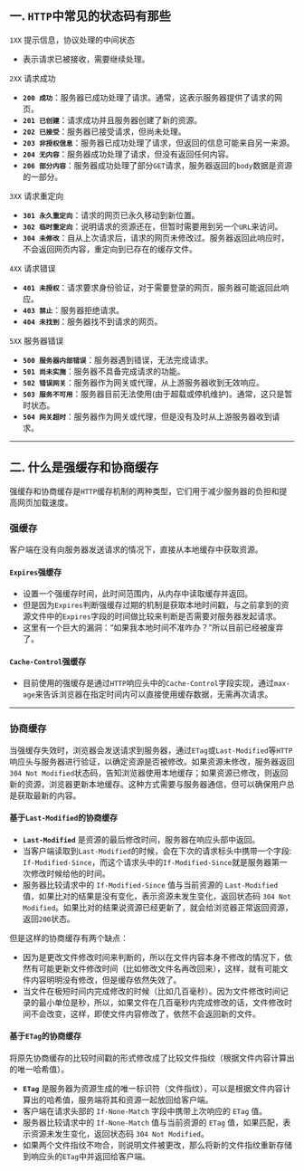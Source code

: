 ## 一. `HTTP`中常见的状态码有那些

`1XX` 提示信息，协议处理的中间状态
- 表示请求已被接收，需要继续处理。

`2XX` 请求成功
- **`200 成功`**：服务器已成功处理了请求。通常，这表示服务器提供了请求的网页。
- **`201 已创建`**：请求成功并且服务器创建了新的资源。
- **`202 已接受`**：服务器已接受请求，但尚未处理。
- **`203 非授权信息`**：服务器已成功处理了请求，但返回的信息可能来自另一来源。
- **`204 无内容`**：服务器成功处理了请求，但没有返回任何内容。
- **`206 部分内容`**：服务器成功处理了部分`GET`请求，服务器返回的`body`数据是资源的一部分。

`3XX` 请求重定向
- **`301 永久重定向`**：请求的网页已永久移动到新位置。
- **`302 临时重定向`**：说明请求的资源还在，但暂时需要用到另一个`URL`来访问。
- **`304 未修改`**：自从上次请求后，请求的网页未修改过。服务器返回此响应时，不会返回网页内容，重定向到已存在的缓存文件。

`4XX` 请求错误
- **`401 未授权`**：请求要求身份验证，对于需要登录的网页，服务器可能返回此响应。
- **`403 禁止`**：服务器拒绝请求。
- **`404 未找到`**：服务器找不到请求的网页。

`5XX` 服务器错误
- **`500 服务器内部错误`**：服务器遇到错误，无法完成请求。
- **`501 尚未实施`**：服务器不具备完成请求的功能。
- **`502 错误网关`**：服务器作为网关或代理，从上游服务器收到无效响应。
- **`503 服务不可用`**：服务器目前无法使用(由于超载或停机维护)。通常，这只是暂时状态。
- **`504 网关超时`**：服务器作为网关或代理，但是没有及时从上游服务器收到请求。

---

## 二. 什么是强缓存和协商缓存

强缓存和协商缓存是`HTTP`缓存机制的两种类型，它们用于减少服务器的负担和提高网页加载速度。

### 强缓存
客户端在没有向服务器发送请求的情况下，直接从本地缓存中获取资源。

#### `Expires`强缓存
- 设置一个强缓存时间，此时间范围内，从内存中读取缓存并返回。
- 但是因为`Expires`判断强缓存过期的机制是获取本地时间戳，与之前拿到的资源文件中的`Expires`字段的时间做比较来判断是否需要对服务器发起请求。
- 这里有一个巨大的漏洞：“如果我本地时间不准咋办？”所以目前已经被废弃了。

#### `Cache-Control`强缓存
- 目前使用的强缓存是通过`HTTP`响应头中的`Cache-Control`字段实现，通过`max-age`来告诉浏览器在指定时间内可以直接使用缓存数据，无需再次请求。

---

### 协商缓存
当强缓存失效时，浏览器会发送请求到服务器，通过`ETag`或`Last-Modified`等`HTTP`响应头与服务器进行验证，以确定资源是否被修改。如果资源未修改，服务器返回`304 Not Modified`状态码，告知浏览器使用本地缓存；如果资源已修改，则返回新的资源，浏览器更新本地缓存。这种方式需要与服务器通信，但可以确保用户总是获取最新的内容。

#### 基于`Last-Modified`的协商缓存
- **`Last-Modified`** 是资源的最后修改时间，服务器在响应头部中返回。
- 当客户端读取到`Last-Modified`的时候，会在下次的请求标头中携带一个字段: `If-Modified-Since`，而这个请求头中的`If-Modified-Since`就是服务器第一次修改时候给他的时间。
- 服务器比较请求中的 `If-Modified-Since` 值与当前资源的 `Last-Modified` 值，如果比对的结果是没有变化，表示资源未发生变化，返回状态码 `304 Not Modified`。如果比对的结果说资源已经更新了，就会给浏览器正常返回资源，返回`200`状态。

但是这样的协商缓存有两个缺点：
- 因为是更改文件修改时间来判断的，所以在文件内容本身不修改的情况下，依然有可能更新文件修改时间（比如修改文件名再改回来），这样，就有可能文件内容明明没有修改，但是缓存依然失效了。
- 当文件在极短时间内完成修改的时候（比如几百毫秒）。因为文件修改时间记录的最小单位是秒，所以，如果文件在几百毫秒内完成修改的话，文件修改时间不会改变，这样，即使文件内容修改了，依然不会返回新的文件。

#### 基于`ETag`的协商缓存
将原先协商缓存的比较时间戳的形式修改成了比较文件指纹（根据文件内容计算出的唯一哈希值）。
- **`ETag`** 是服务器为资源生成的唯一标识符（文件指纹），可以是根据文件内容计算出的哈希值，服务端将其和资源一起放回给客户端。
- 客户端在请求头部的 `If-None-Match` 字段中携带上次响应的 `ETag` 值。
- 服务器比较请求中的 `If-None-Match` 值与当前资源的 `ETag` 值，如果匹配，表示资源未发生变化，返回状态码 `304 Not Modified`。
- 如果两个文件指纹不吻合，则说明文件被更改，那么将新的文件指纹重新存储到响应头的`ETag`中并返回给客户端。
